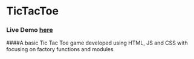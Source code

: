 # TicTacToe
### Live Demo [here](https://dewaldfourie.github.io/TicTacToe/)

####A basic Tic Tac Toe game developed using HTML, JS and CSS with focusing on factory functions and modules
